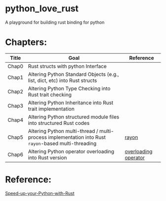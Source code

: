# python_love_rust
A playground for building rust binding for python

# Chapters:

| Title | Goal| Reference | 
| --- | --- | --- | 
| Chap0 | Rust structs with python Interface | | 
| Chap1 | Altering Python Standard Objects (e.g., list, dict, etc) into Rust structs | |
| Chap2 | Altering Python Type Checking into Rust trait checking | |
| Chap3 | Altering Python Inheritance into Rust trait implementation | |
| Chap4 | Altering Python structured module files into structured Rust codes | |
| Chap5 | Altering Python multi-thread / multi-process implementation into Rust `rayon`-based multi-threading | [rayon](https://github.com/rayon-rs/rayon) |
| Chap6 | Altering Python operator overloading into Rust version| [overloading operator](https://doc.rust-lang.org/std/ops/index.html) |

# Reference: 

[Speed-up-your-Python-with-Rust](https://github.com/PacktPublishing/Speed-up-your-Python-with-Rust)
 
